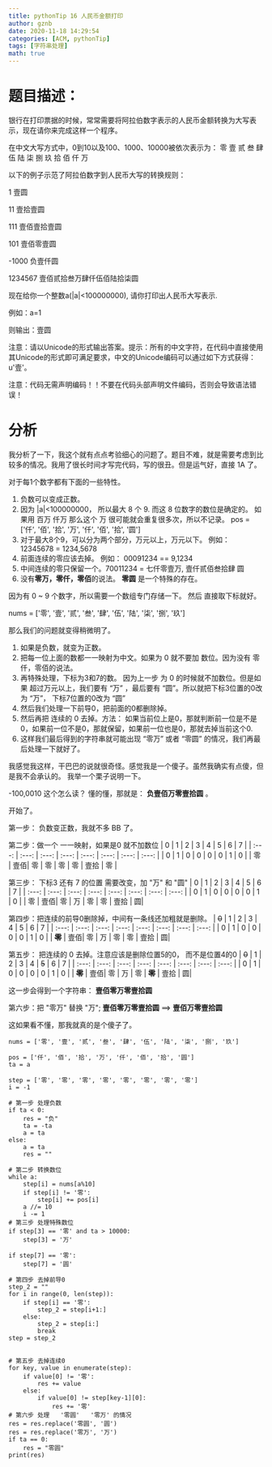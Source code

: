 ```yaml
---
title: pythonTip 16 人民币金额打印
author: gznb
date: 2020-11-18 14:29:54
categories: [ACM, pythonTip]
tags: [字符串处理]
math: true
---
```


# 题目描述：
银行在打印票据的时候，常常需要将阿拉伯数字表示的人民币金额转换为大写表示，现在请你来完成这样一个程序。

在中文大写方式中，0到10以及100、1000、10000被依次表示为：    零 壹 贰 叁 肆 伍 陆 柒 捌 玖 拾 佰 仟 万

以下的例子示范了阿拉伯数字到人民币大写的转换规则：

1	壹圆

11	壹拾壹圆

111	壹佰壹拾壹圆

101	壹佰零壹圆

-1000	负壹仟圆

1234567	壹佰贰拾叁万肆仟伍佰陆拾柒圆

现在给你一个整数a(|a|<100000000), 请你打印出人民币大写表示.

例如：a=1

则输出：壹圆

注意：请以Unicode的形式输出答案。提示：所有的中文字符，在代码中直接使用其Unicode的形式即可满足要求，中文的Unicode编码可以通过如下方式获得：u'壹'。

注意：代码无需声明编码！！不要在代码头部声明文件编码，否则会导致语法错误！

# 分析
我分析了一下，我这个就有点点考验细心的问题了。题目不难，就是需要考虑到比较多的情况。我用了很长时间才写完代码，写的很丑。但是运气好，直接 1A 了。

对于每1个数字都有下面的一些特性。

1. 负数可以变成正数。
2. 因为 |a|<100000000， 所以最大 8 个 9. 而这 8 位数字的数位是确定的。 如果用 百万 仟万 那么这个 万 很可能就会重复很多次，所以不记录。
    pos = ['仟', '佰', '拾', '万', '仟', '佰', '拾', '圆']
3. 对于最大8个9，可以分为两个部分，万元以上，万元以下。 例如： 12345678 = 1234,5678 
4. 前面连续的零应该去掉。 例如： 00091234 == 9,1234
5. 中间连续的零只保留一个。70011234 = 七仟零壹万, 壹仟贰佰叁拾肆 圆
6. 没有**零万，零仟，零佰**的说法。 **零圆** 是一个特殊的存在。


因为有 0 ~ 9 个数字，所以需要一个数组专门存储一下。 然后 直接取下标就好。

nums = ['零', '壹', '贰', '叁', '肆', '伍', '陆', '柒', '捌', '玖']

那么我们的问题就变得稍微明了。

1. 如果是负数，就变为正数。
2. 把每一位上面的数都一一映射为中文。如果为 0 就不要加 数位。因为没有 零仟，零佰的说法。
3. 再特殊处理，下标为3和7的数。  因为上一步 为 0 的时候就不加数位。但是如果 超过万元以上，我们要有 “万” ，最后要有 “圆”。所以就把下标3位置的0改为 “万”， 下标7位置的0改为 “圆”
4. 然后我们处理一下前导0，把前面的0都删除掉。
5. 然后再把 连续的 0 去掉。方法： 如果当前位上是0，那就判断前一位是不是0，如果前一位不是0，那就保留，如果前一位也是0，那就去掉当前这个0.
6. 这样我们最后得到的字符串就可能出现 “零万” 或者 “零圆” 的情况，我们再最后处理一下就好了。

我感觉我这样，干巴巴的说就很奇怪。感觉我是一个傻子。虽然我确实有点傻，但是我不会承认的。
我举一个栗子说明一下。

-100,0010  这个怎么读？ 懂的懂，那就是： **负壹佰万零壹拾圆** 。

开始了。

第一步： 负数变正数，我就不多 BB 了。 

第二步：做一个 一一映射，如果是0 就不加数位
| 0 | 1 | 2 | 3 | 4 | 5 | 6 | 7 |
| :---: | :---: | :---: | :---: | :---: | :---: | :---: | :---: |
|  0  |  1  |  0  |  0  |  0  |  0 |  1  |  0  |
|  零 | 壹佰| 零  | 零  | 零  |  零 | 壹拾 | 零 | 

第三步： 下标3 还有 7 的位置 需要改变，加 "万" 和 "圆"
| 0 | 1 | 2 | 3 | 4 | 5 | 6 | 7 |
| :---: | :---: | :---: | :---: | :---: | :---: | :---: | :---: |
|  0  |  1  |  0  |  0  |  0  |  0  |  1  |  0  |
|  零 | 壹佰|  零  | 万  | 零  |  零 | 壹拾 | 圆|

第四步：把连续的前导0删除掉，中间有一条线还加粗就是删除。
| ~~0~~ | 1 | 2 | 3 | 4 | 5 | 6 | 7 |
| :---: | :---: | :---: | :---: | :---: | :---: | :---: | :---: |
|  0  |  1  |  0  |  0  |  0  |  0  |  1  |  0  |
|  **~~零~~** | 壹佰|  零  | 万  | 零  |  零 | 壹拾 | 圆|


第五步： 把连续的 0 去掉。注意应该是删除位置5的0， 而不是位置4的0
| ~~0~~ | 1 | 2 | 3 | 4 | ~~5~~ | 6 | 7 |
| :---: | :---: | :---: | :---: | :---: | :---: | :---: | :---: |
|  0  |  1  |  0  |  0  |  0  |  0  |  1  |  0  |
|  **~~零~~** | 壹佰|  零  | 万  | 零  |  **~~零~~** | 壹拾 | 圆|

这一步会得到一个字符串： **壹佰零万零壹拾圆**


第六步：把 "零万" 替换 "万";
**壹佰零万零壹拾圆** ==> **壹佰万零壹拾圆**

这如果看不懂，那我就真的是个傻子了。

```python3
nums = ['零', '壹', '贰', '叁', '肆', '伍', '陆', '柒', '捌', '玖']

pos = ['仟', '佰', '拾', '万', '仟', '佰', '拾', '圆']
ta = a

step = ['零', '零', '零', '零', '零', '零', '零', '零']
i = -1

# 第一步 处理负数
if ta < 0:
    res = "负"
    ta = -ta
    a = ta
else:
    a = ta
    res = ""

# 第二步 转换数位
while a:
    step[i] = nums[a%10]
    if step[i] != '零':
        step[i] += pos[i]
    a //= 10
    i -= 1
# 第三步 处理特殊数位
if step[3] == '零' and ta > 10000:
    step[3] = '万'

if step[7] == '零':
    step[7] = '圆'

# 第四步 去掉前导0
step_2 = ""
for i in range(0, len(step)):
    if step[i] == '零':
        step_2 = step[i+1:]
    else:
        step_2 = step[i:]
        break
step = step_2


# 第五步 去掉连续0
for key, value in enumerate(step):
    if value[0] != '零':
        res += value
    else:
        if value[0] != step[key-1][0]:
            res += '零'
# 第六步 处理   '零圆'   '零万' 的情况      
res = res.replace('零圆', '圆')
res = res.replace('零万', '万')
if ta == 0:
    res = "零圆"
print(res)

```